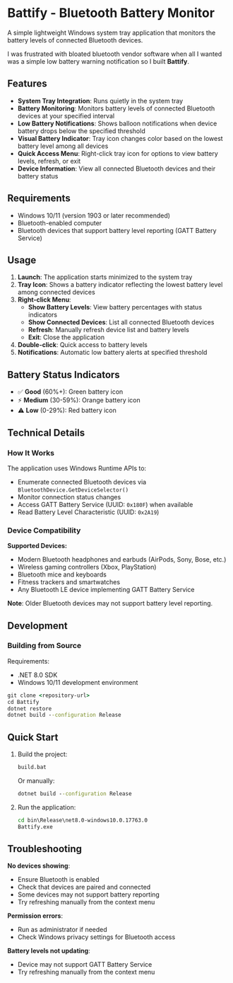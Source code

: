 # Battify - Bluetooth Battery Monitor

A simple lightweight Windows system tray application that monitors the battery levels of connected Bluetooth devices.

I was frustrated with bloated bluetooth vendor software when all I wanted was a simple low battery warning notification so I built **Battify**.

## Features

- **System Tray Integration**: Runs quietly in the system tray
- **Battery Monitoring**: Monitors battery levels of connected Bluetooth devices at your specified interval  
- **Low Battery Notifications**: Shows balloon notifications when device battery drops below the specified threshold
- **Visual Battery Indicator**: Tray icon changes color based on the lowest battery level among all devices
- **Quick Access Menu**: Right-click tray icon for options to view battery levels, refresh, or exit
- **Device Information**: View all connected Bluetooth devices and their battery status

## Requirements

- Windows 10/11 (version 1903 or later recommended)
- Bluetooth-enabled computer
- Bluetooth devices that support battery level reporting (GATT Battery Service)

## Usage

1. **Launch**: The application starts minimized to the system tray
2. **Tray Icon**: Shows a battery indicator reflecting the lowest battery level among connected devices
3. **Right-click Menu**:
   - **Show Battery Levels**: View battery percentages with status indicators
   - **Show Connected Devices**: List all connected Bluetooth devices
   - **Refresh**: Manually refresh device list and battery levels
   - **Exit**: Close the application
4. **Double-click**: Quick access to battery levels
5. **Notifications**: Automatic low battery alerts at specified threshold

## Battery Status Indicators

- ✅ **Good** (60%+): Green battery icon
- ⚡ **Medium** (30-59%): Orange battery icon  
- ⚠️ **Low** (0-29%): Red battery icon

## Technical Details

### How It Works

The application uses Windows Runtime APIs to:
- Enumerate connected Bluetooth devices via `BluetoothDevice.GetDeviceSelector()`
- Monitor connection status changes
- Access GATT Battery Service (UUID: `0x180F`) when available
- Read Battery Level Characteristic (UUID: `0x2A19`)

### Device Compatibility

**Supported Devices:**
- Modern Bluetooth headphones and earbuds (AirPods, Sony, Bose, etc.)
- Wireless gaming controllers (Xbox, PlayStation)
- Bluetooth mice and keyboards
- Fitness trackers and smartwatches
- Any Bluetooth LE device implementing GATT Battery Service

**Note**: Older Bluetooth devices may not support battery level reporting.

## Development

### Building from Source

Requirements:
- .NET 8.0 SDK
- Windows 10/11 development environment

```cmd
git clone <repository-url>
cd Battify
dotnet restore
dotnet build --configuration Release
```

## Quick Start

1. Build the project:
   ```cmd
   build.bat
   ```
   Or manually:
   ```cmd
   dotnet build --configuration Release
   ```

2. Run the application:
   ```cmd
   cd bin\Release\net8.0-windows10.0.17763.0
   Battify.exe
   ```

## Troubleshooting

**No devices showing**: 
- Ensure Bluetooth is enabled
- Check that devices are paired and connected
- Some devices may not support battery reporting
- Try refreshing manually from the context menu

**Permission errors**:
- Run as administrator if needed
- Check Windows privacy settings for Bluetooth access

**Battery levels not updating**:
- Device may not support GATT Battery Service
- Try refreshing manually from the context menu
